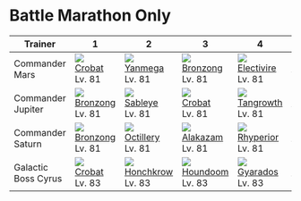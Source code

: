 # Battle Marathon Only

Trainer             | 1                                    | 2                                    | 3                                    | 4                                    | 5                                    | 6                                    
---                 | ---                                  | ---                                  | ---                                  | ---                                  | ---                                  | ---                                  
Commander Mars      | ![][169]<br> [Crobat]<br> Lv. 81     | ![][469]<br> [Yanmega]<br> Lv. 81    | ![][437]<br> [Bronzong]<br> Lv. 81   | ![][466]<br> [Electivire]<br> Lv. 81 | ![][115]<br> [Kangaskhan]<br> Lv. 81 | ![][432]<br> [Purugly]<br> Lv. 82    
Commander Jupiter   | ![][437]<br> [Bronzong]<br> Lv. 81   | ![][302]<br> [Sableye]<br> Lv. 81    | ![][169]<br> [Crobat]<br> Lv. 81     | ![][465]<br> [Tangrowth]<br> Lv. 81  | ![][423]<br> [Gastrodon]<br> Lv. 81  | ![][435]<br> [Skuntank]<br> Lv. 82   
Commander Saturn    | ![][437]<br> [Bronzong]<br> Lv. 81   | ![][224]<br> [Octillery]<br> Lv. 81  | ![][065]<br> [Alakazam]<br> Lv. 81   | ![][464]<br> [Rhyperior]<br> Lv. 81  | ![][467]<br> [Magmortar]<br> Lv. 81  | ![][454]<br> [Toxicroak]<br> Lv. 82  
Galactic Boss Cyrus | ![][169]<br> [Crobat]<br> Lv. 83     | ![][430]<br> [Honchkrow]<br> Lv. 83  | ![][229]<br> [Houndoom]<br> Lv. 83   | ![][130]<br> [Gyarados]<br> Lv. 83   | ![][462]<br> [Magnezone]<br> Lv. 83  | ![][461]<br> [Weavile]<br> Lv. 84    



[Alakazam]: ../../pokemon_changes/065/
[Kangaskhan]: ../../pokemon_changes/115/
[Gyarados]: ../../pokemon_changes/130/
[Crobat]: ../../pokemon_changes/169/
[Octillery]: ../../pokemon_changes/224/
[Houndoom]: ../../pokemon_changes/229/
[Sableye]: ../../pokemon_changes/302/
[Gastrodon]: ../../pokemon_changes/423/
[Honchkrow]: ../../pokemon_changes/430/
[Purugly]: ../../pokemon_changes/432/
[Skuntank]: ../../pokemon_changes/435/
[Bronzong]: ../../pokemon_changes/437/
[Toxicroak]: ../../pokemon_changes/454/
[Weavile]: ../../pokemon_changes/461/
[Magnezone]: ../../pokemon_changes/462/
[Rhyperior]: ../../pokemon_changes/464/
[Tangrowth]: ../../pokemon_changes/465/
[Electivire]: ../../pokemon_changes/466/
[Magmortar]: ../../pokemon_changes/467/
[Yanmega]: ../../pokemon_changes/469/
[065]: ../img/pokemon/065.png
[115]: ../img/pokemon/115.png
[130]: ../img/pokemon/130.png
[169]: ../img/pokemon/169.png
[224]: ../img/pokemon/224.png
[229]: ../img/pokemon/229.png
[302]: ../img/pokemon/302.png
[423]: ../img/pokemon/423.png
[430]: ../img/pokemon/430.png
[432]: ../img/pokemon/432.png
[435]: ../img/pokemon/435.png
[437]: ../img/pokemon/437.png
[454]: ../img/pokemon/454.png
[461]: ../img/pokemon/461.png
[462]: ../img/pokemon/462.png
[464]: ../img/pokemon/464.png
[465]: ../img/pokemon/465.png
[466]: ../img/pokemon/466.png
[467]: ../img/pokemon/467.png
[469]: ../img/pokemon/469.png

